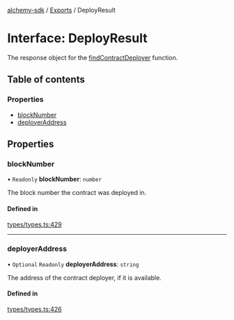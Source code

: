 [alchemy-sdk](../README.md) / [Exports](../modules.md) / DeployResult

# Interface: DeployResult

The response object for the [findContractDeployer](../modules.md#findcontractdeployer) function.

## Table of contents

### Properties

- [blockNumber](DeployResult.md#blocknumber)
- [deployerAddress](DeployResult.md#deployeraddress)

## Properties

### blockNumber

• `Readonly` **blockNumber**: `number`

The block number the contract was deployed in.

#### Defined in

[types/types.ts:429](https://github.com/alchemyplatform/alchemy-evm-js/blob/45d638a/src/types/types.ts#L429)

___

### deployerAddress

• `Optional` `Readonly` **deployerAddress**: `string`

The address of the contract deployer, if it is available.

#### Defined in

[types/types.ts:426](https://github.com/alchemyplatform/alchemy-evm-js/blob/45d638a/src/types/types.ts#L426)
